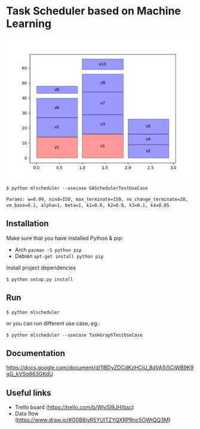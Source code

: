# Task Scheduler based on Machine Learning

![Example output](docs/example.png)
```
$ python mlscheduler --usecase GASchedulerTestUseCase
```

```
Params: w=0.99, nind=150, max_terminate=150, no_change_terminate=20, vm_base=0.1, alpha=1, beta=1, k1=0.6, k2=0.8, k3=0.1, k4=0.05
```

## Installation
Make sure that you have installed Python & pip:  
- Arch `pacman -S python pip`  
- Debian `apt-get install python pip`  

Install project dependencies  
```
$ python setup.py install
```

## Run
```
$ python mlscheduler
```  
or you can run different use case, eg.:  
```
$ python mlscheduler --usecase TaskGraphTestUseCase
```

## Documentation
https://docs.google.com/document/d/1lBDyZDCdKzHCiU_8dVA5i5CjWB9K9qG_kVSg863GKdU

## Useful links
- Trello board (https://trello.com/b/WlySl9JH/bsc)  
- Data flow (https://www.draw.io/#G0B8iyR5YUITZYQXRPRnc5OWtQQ3M)